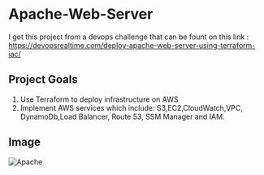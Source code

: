 # Apache-Web-Server

I got this project from a devops challenge that can be fount on this link : https://devopsrealtime.com/deploy-apache-web-server-using-terraform-iac/

## Project Goals
1) Use Terraform to deploy infrastructure on AWS
2) Implement AWS services which include: S3,EC2,CloudWatch,VPC, DynamoDb,Load Balancer, Route 53, SSM Manager and IAM.

## Image

![Apache](https://github.com/leoimewore/Apache-Web-Server/assets/95531716/d28eee56-aa8e-4c33-a648-7ec009a48a36)
